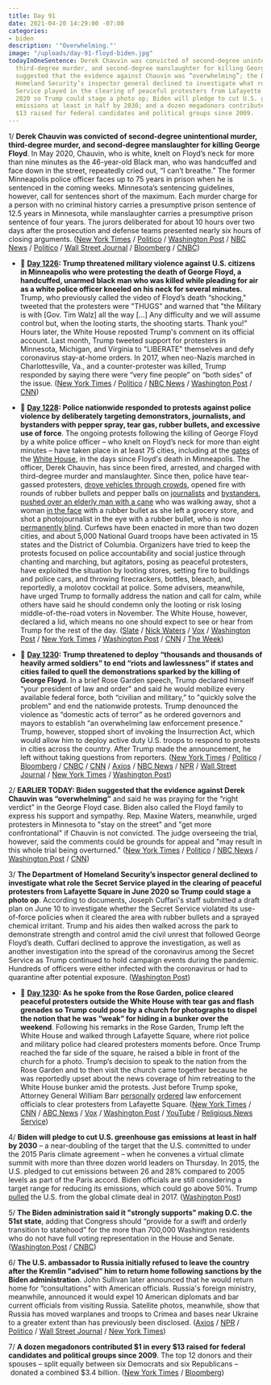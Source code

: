 ```yaml
---
title: Day 91
date: 2021-04-20 14:29:00 -07:00
categories:
- biden
description: '"Overwhelming."'
image: "/uploads/day-91-floyd-biden.jpg"
todayInOneSentence: Derek Chauvin was convicted of second-degree unintentional murder,
  third-degree murder, and second-degree manslaughter for killing George Floyd; Biden
  suggested that the evidence against Chauvin was “overwhelming”; the Department of
  Homeland Security’s inspector general declined to investigate what role the Secret
  Service played in the clearing of peaceful protesters from Lafayette Square in June
  2020 so Trump could stage a photo op; Biden will pledge to cut U.S. greenhouse gas
  emissions at least in half by 2030; and a dozen megadonors contributed $1 in every
  $13 raised for federal candidates and political groups since 2009.
---
```


1/ **Derek Chauvin was convicted of second-degree unintentional murder, third-degree murder, and second-degree manslaughter for killing George Floyd**. In May 2020, Chauvin, who is white, knelt on Floyd’s neck for more than nine minutes as the 46-year-old Black man, who was handcuffed and face down in the street, repeatedly cried out, “I can’t breathe.” The former Minneapolis police officer faces up to 75 years in prison when he is sentenced in the coming weeks. Minnesota’s sentencing guidelines, however, call for sentences short of the maximum. Each murder charge for a person with no criminal history carries a presumptive prison sentence of 12.5 years in Minnesota, while manslaughter carries a presumptive prison sentence of four years. The jurors deliberated for about 10 hours over two days after the prosecution and defense teams presented nearly six hours of closing arguments. ([New York Times](https://www.nytimes.com/live/2021/04/20/us/derek-chauvin-verdict-george-floyd) / [Politico](https://www.politico.com/news/2021/04/20/derek-chauvin-trial-verdict-george-floyd-483535) / [Washington Post](https://www.washingtonpost.com/nation/2021/04/20/derek-chauvin-trial-verdict/) / [NBC News](https://www.nbcnews.com/news/us-news/derek-chauvin-verdict-reached-trial-over-george-floyd-s-death-n1264565) / [Politico](https://www.politico.com/news/2021/04/20/derek-chauvin-trial-verdict-george-floyd-483535) / [Wall Street Journal](https://www.wsj.com/livecoverage/derek-chauvin-trial-verdict) / [Bloomberg](https://www.bloomberg.com/news/articles/2021-04-20/jury-reaches-verdict-in-george-floyd-murder-case-chauvin-update?srnd=premium&sref=MIBMEEoj) / [CNBC](https://www.cnbc.com/2021/04/20/derek-chauvin-trial-verdict.html))

* 📌 **[Day 1226](https://whatthefuckjusthappenedtoday.com/2020/05/29/day-1226/#1-trump-threatened-military-violence): Trump threatened military violence against U.S. citizens in Minneapolis who were protesting the death of George Floyd, a handcuffed, unarmed black man who was killed while pleading for air as a white police officer kneeled on his neck for several minutes.** Trump, who previously called the video of Floyd’s death “shocking," tweeted that the protesters were "THUGS" and warned that "the Military is with \[Gov. Tim Walz\] all the way \[...\] Any difficulty and we will assume control but, when the looting starts, the shooting starts. Thank you!” Hours later, the White House reposted Trump's comment on its official account. Last month, Trump tweeted support for protesters in Minnesota, Michigan, and Virginia to "LIBERATE" themselves and defy coronavirus stay-at-home orders. In 2017, when neo-Nazis marched in Charlottesville, Va., and a counter-protester was killed, Trump responded by saying there were “very fine people” on “both sides” of the issue. ([New York Times](https://www.nytimes.com/2020/05/29/us/politics/trump-looting-shooting.html) / [Politico](https://www.politico.com/news/2020/05/29/trump-threatens-to-unleash-gunfire-on-minnesota-protesters-288406) / [NBC News](https://www.nbcnews.com/politics/donald-trump/twitter-says-trump-violated-rules-against-glorifying-violence-places-public-n1217591) / [Washington Post](https://www.washingtonpost.com/nation/2020/05/29/trump-minneapolis-twitter-protest/) / [CNN](https://edition.cnn.com/2020/05/29/tech/trump-twitter-minneapolis/))

* 📌 **[Day 1228](https://whatthefuckjusthappenedtoday.com/2020/05/31/day-1228/#1-police-nationwide-responded-to-pro): Police nationwide responded to protests against police violence by deliberately targeting demonstrators, journalists, and bystanders with pepper spray, tear gas, rubber bullets, and excessive use of force**. The ongoing protests following the killing of George Floyd by a white police officer – who knelt on Floyd’s neck for more than eight minutes – have taken place in at least 75 cities, including at the [gates](https://www.washingtonpost.com/local/public-safety/trump-accuses-dc-mayor-of-refusing-to-help-secret-service-at-white-house-demonstration-over-killing-of-george-floyd/2020/05/30/9bb59212-a276-11ea-9590-1858a893bd59_story.html) of the [White House](https://www.nbcnews.com/politics/donald-trump/police-use-pepper-spray-protesters-gather-near-white-house-after-n1219751), in the days since Floyd's death in Minneapolis. The officer, Derek Chauvin, has since been fired, arrested, and charged with third-degree murder and manslaughter. Since then, police have tear-gassed protesters, [drove vehicles through crowds](https://www.cnn.com/2020/05/31/us/nypd-truck-george-floyd-protest/index.html), opened fire with rounds of rubber bullets and pepper balls on [journalists](https://www.vox.com/identities/2020/5/31/21276013/police-targeted-journalists-covering-george-floyd-protests) and [bystanders](https://twitter.com/tkerssen/status/1266921821653385225), [pushed over an elderly man with a cane](https://www.youtube.com/watch?v=rKeNdcMhoZE) who was walking away, shot a woman [in the face](https://twitter.com/KevinRKrause/status/1266898396339675137) with a rubber bullet as she left a grocery store, and shot a photojournalist in the eye with a rubber bullet, who is now [permanently blind](https://twitter.com/KillerMartinis/status/1266786161143537669?ref_src=twsrc%5Etfw%7Ctwcamp%5Etweetembed%7Ctwterm%5E1266786161143537669%7Ctwgr%5E&ref_url=https%3A%2F%2Fwww.vox.com%2Fidentities%2F2020%2F5%2F31%2F21276013%2Fpolice-targeted-journalists-covering-george-floyd-protests). Curfews have been enacted in more than two dozen cities, and about 5,000 National Guard troops have been activated in 15 states and the District of Columbia. Organizers have tried to keep the protests focused on police accountability and social justice through chanting and marching, but agitators, posing as peaceful protesters, have exploited the situation by looting stores, setting fire to buildings and police cars, and throwing firecrackers, bottles, bleach, and, reportedly, a molotov cocktail at police. Some advisers, meanwhile, have urged Trump to formally address the nation and call for calm, while others have said he should condemn only the looting or risk losing middle-of-the-road voters in November. The White House, however, declared a lid, which means no one should expect to see or hear from Trump for the rest of the day. ([Slate](https://slate.com/news-and-politics/2020/05/george-floyd-protests-police-violence.html?via=taps_top) / [Nick Waters](https://www.bellingcat.com/news/americas/2020/05/31/us-law-enforcement-are-deliberately-targeting-journalists-during-george-floyd-protests/) / [Vox](https://www.vox.com/2020/5/30/21275507/minneapolis-george-floyd-protests-police-violence) / [Washington Post](https://www.washingtonpost.com/politics/police-turn-more-aggressive-against-protesters-and-bystanders-alike-adding-to-violence-and-chaos/2020/05/31/588ad218-a32f-11ea-b619-3f9133bbb482_story.html) / [New York Times](https://www.nytimes.com/2020/05/30/us/minneapolis-floyd-protests.html?action=click&module=Spotlight&pgtype=Homepage) / [Washington Post](https://www.washingtonpost.com/nation/2020/05/31/george-floyd-protests-live-updates/) / [CNN](https://www.cnn.com/2020/05/31/politics/trump-protests-george-floyd/index.html) / [The Week](https://theweek.com/speedreads/917390/white-house-reportedly-divided-over-whether-trump-should-address-nation-amid-protests))

* 📌 **[Day 1230](https://whatthefuckjusthappenedtoday.com/2020/06/02/day-1230/#1-trump-threatened-to-deploy-%E2%80%9Cthousa): Trump threatened to deploy “thousands and thousands of heavily armed soldiers” to end “riots and lawlessness” if states and cities failed to quell the demonstrations sparked by the killing of George Floyd**. In a brief Rose Garden speech, Trump declared himself “your president of law and order" and said he would mobilize every available federal force, both “civilian and military,” to "quickly solve the problem" and end the nationwide protests. Trump denounced the violence as “domestic acts of terror” as he ordered governors and mayors to establish “an overwhelming law enforcement presence." Trump, however, stopped short of invoking the Insurrection Act, which would allow him to deploy active duty U.S. troops to respond to protests in cities across the country. After Trump made the announcement, he left without taking questions from reporters.  ([New York Times](https://www.nytimes.com/2020/06/01/us/politics/trump-governors.html) /  [Politico](https://www.politico.com/news/2020/06/01/trump-slams-governors-as-weak-crackdown-on-protests-294023) / [Bloomberg](https://www.bloomberg.com/news/articles/2020-06-01/trump-to-speak-at-white-house-amid-violent-nationwide-protests?srnd=premium&sref=MIBMEEoj) / [CNBC](https://www.cnbc.com/2020/06/01/trump-threatens-to-deploy-military-as-george-floyd-protests-continue-to-shake-the-us.html) / [CNN](https://www.cnn.com/2020/06/01/politics/donald-trump-national-address-race/index.html) / [Axios](https://www.axios.com/donald-trump-law-order-white-house-walk-a2d5ecb8-442c-4ab8-b845-b293ffad6710.html) / [NBC News](https://www.nbcnews.com/politics/politics-news/trump-considering-move-invoke-insurrection-act-n1221326) / [NPR](https://www.npr.org/2020/06/02/867565338/governors-push-back-on-trumps-threat-to-deploy-federal-troops-to-quell-unrest) / [Wall Street Journal](https://www.wsj.com/articles/minneapolis-unrest-subsides-as-cities-rage-over-death-of-george-floyd-11591018710?mod=breakingnews) / [New York Times](https://www.nytimes.com/2020/06/01/us/floyd-protests-live.html) / [Washington Post](https://www.washingtonpost.com/local/washington-dc-protest-white-house-george-floyd/2020/06/01/6b193d1c-a3c9-11ea-bb20-ebf0921f3bbd_story.html))

2/ **EARLIER TODAY: Biden suggested that the evidence against Derek Chauvin was “overwhelming”** and said he was praying for the “right verdict” in the George Floyd case. Biden also called the Floyd family to express his support and sympathy. Rep. Maxine Waters, meanwhile, urged protesters in Minnesota to "stay on the street" and "get more confrontational" if Chauvin is not convicted. The judge overseeing the trial, however, said the comments could be grounds for appeal and "may result in this whole trial being overturned." ([New York Times](https://www.nytimes.com/2021/04/20/us/biden-calls-george-floyd-family.html?action=click&module=Top%20Stories&pgtype=Homepage) / [Politico](https://www.politico.com/news/2021/04/20/biden-chauvin-trial-guilty-verdict-483463) / [NBC News](https://www.nbcnews.com/news/us-news/president-biden-called-george-floyd-s-family-say-he-praying-n1264612) / [Washington Post](https://www.washingtonpost.com/politics/2021/04/20/joe-biden-live-updates/#link-JA3ASZGJBVCF7FTBO6A2EHW3MA) / [CNN](https://www.washingtonpost.com/politics/2021/04/20/joe-biden-live-updates/))

3/ **The Department of Homeland Security’s inspector general declined to investigate what role the Secret Service played in the clearing of peaceful protesters from Lafayette Square in June 2020 so Trump could stage a photo op**. According to documents, Joseph Cuffari's staff submitted a draft plan on June 10 to investigate whether the Secret Service violated its use-of-force policies when it cleared the area with rubber bullets and a sprayed chemical irritant. Trump and his aides then walked across the park to demonstrate strength and control amid the civil unrest that followed George Floyd’s death. Cuffari declined to approve the investigation, as well as another investigation into the spread of the coronavirus among the Secret Service as Trump continued to hold campaign events during the pandemic. Hundreds of officers were either infected with the coronavirus or had to quarantine after potential exposure. ([Washington Post](https://www.washingtonpost.com/politics/secret-service-trump-inspector-general/2021/04/19/87f20cc6-9eea-11eb-9d05-ae06f4529ece_story.html))

* 📌 **[Day 1230](https://whatthefuckjusthappenedtoday.com/2020/06/02/day-1230/#2-as-he-spoke-from-the-rose-garden-p): As he spoke from the Rose Garden, police cleared peaceful protesters outside the White House with tear gas and flash grenades so Trump could pose by a church for photographs to dispel the notion that he was “weak” for hiding in a bunker over the weekend**. Following his remarks in the Rose Garden, Trump left the White House and walked through Lafayette Square, where riot police and military police had cleared protesters moments before. Once Trump reached the far side of the square, he raised a bible in front of the church for a photo. Trump’s decision to speak to the nation from the Rose Garden and to then visit the church came together because he was reportedly upset about the news coverage of him retreating to the White House bunker amid the protests. Just before Trump spoke, Attorney General William Barr [personally](https://www.washingtonpost.com/politics/barr-personally-ordered-removal-of-protesters-near-white-house-leading-to-use-of-force-against-largely-peaceful-crowd/2020/06/02/0ca2417c-a4d5-11ea-b473-04905b1af82b_story.html) [ordered](https://www.cnn.com/2020/06/02/politics/barr-protests-white-house/index.html) law enforcement officials to clear protesters from Lafayette Square. ([New York Times](https://www.nytimes.com/2020/06/01/us/politics/trump-st-johns-church-bible.html) / [CNN](https://www.cnn.com/2020/06/01/politics/cnntv-bishop-trump-photo-op/index.html) / [ABC News](https://abcnews.go.com/Politics/national-guard-troops-deployed-white-house-trump-calls/story?id=71004151) / [Vox](https://www.vox.com/2020/6/1/21277610/monday-lafayette-square-tear-gas) / [Washington Post](https://www.washingtonpost.com/politics/inside-the-push-to-tear-gas-protesters-ahead-of-a-trump-photo-op/2020/06/01/4b0f7b50-a46c-11ea-bb20-ebf0921f3bbd_story.html) / [YouTube](https://www.youtube.com/watch?v=zQCHvK_pB7U) / [Religious News Service](https://religionnews.com/2020/06/02/ahead-of-trump-bible-photo-op-police-forcibly-expel-priest-from-st-johns-church-near-white-house/))

4/ **Biden will pledge to cut U.S. greenhouse gas emissions at least in half by 2030** – a near-doubling of the target that the U.S. committed to under the 2015 Paris climate agreement – when he convenes a virtual climate summit with more than three dozen world leaders on Thursday. In 2015, the U.S. pledged to cut emissions between 26 and 28% compared to 2005 levels as part of the Paris accord. Biden officials are still considering a target range for reducing its emissions, which could go above 50%. Trump [pulled](https://whatthefuckjusthappenedtoday.com/2017/06/01/Day-133/#1-trump-pulled-the-us-from-the-paris) the U.S. from the global climate deal in 2017. ([Washington Post](https://www.washingtonpost.com/climate-environment/2021/04/20/biden-climate-change/))

5/ **The Biden administration said it "strongly supports" making D.C. the 51st state**, adding that Congress should “provide for a swift and orderly transition to statehood” for the more than 700,000 Washington residents who do not have full voting representation in the House and Senate. ([Washington Post](https://www.washingtonpost.com/local/dc-politics/biden-dc-statehood-position/2021/04/20/31b86b92-a1e3-11eb-85fc-06664ff4489d_story.html) / [CNBC](https://www.cnbc.com/2021/04/20/biden-administration-backs-dc-statehood-urges-swift-action-as-house-prepares-to-vote-on-bill.html))

6/ **The U.S. ambassador to Russia initially refused to leave the country after the Kremlin "advised" him to return home following sanctions by the Biden administration**. John Sullivan later announced that he would return home for “consultations” with American officials. Russia's foreign ministry, meanwhile, announced it would expel 10 American diplomats and bar current officials from visiting Russia.
Satellite photos, meanwhile, show that Russia has moved warplanes and troops to Crimea and bases near Ukraine to a greater extent than has previously been disclosed. ([Axios](https://www.axios.com/john-sullivan-ambassador-russia-sanctions-5215f137-c473-42f8-a6ac-a49cf5b1f4b4.html) / [NPR](https://www.npr.org/2021/04/20/989032519/u-s-ambassador-to-russia-returns-to-washington-as-relations-sour-further) / [Politico](https://www.politico.com/news/2021/04/20/us-ambassador-russia-returning-washington-483409) / [Wall Street Journal](https://www.wsj.com/articles/satellite-images-show-russias-expanding-ukraine-buildup-11618917238?mod=djemalertNEWS) / [New York Times](https://www.nytimes.com/2021/04/20/world/europe/-ukraine-russia-putin-invasion.html))

7/ **A dozen megadonors contributed $1 in every $13 raised for federal candidates and political groups since 2009**. The top 12 donors and their spouses – split equally between six Democrats and six Republicans – donated a combined $3.4 billion. ([New York Times](https://www.nytimes.com/2021/04/20/us/politics/megadonors-political-spending.html) / [Bloomberg](https://www.bloomberg.com/news/articles/2021-04-20/top-12-political-donors-give-1-of-every-13-watchdog-says?srnd=politics-vp))